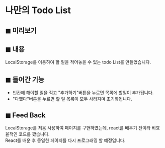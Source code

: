 # 나만의 Todo List

## ◼ 미리보기




## ◼ 내용
LocalStorage를 이용하여 할 일을 적어놓을 수 있는 todo List를 만들었습니다. <br>

## ◼ 들어간 기능
- 빈칸에 해야할 일을 적고 "추가하기"버튼을 누르면 목록에 할일이 추가됩니다. <br>
- "다했다"버튼을 누르면 할 일 목록이 모두 사라지며 초기화됩니다.


## ◼ Feed Back
LocalStorage를 처음 사용하여 페이지를 구현하였는데, react를 배우기 전이라 비효율적인 코드를 짰습니다.<br>
React를 배운 후 동일한 페이지를 다시 프로그래밍 할 예정입니다.
